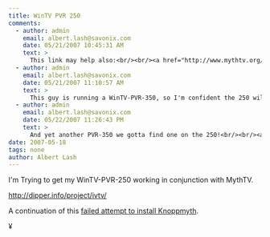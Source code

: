 ```yaml
---
title: WinTV PVR 250
comments:
  - author: admin
    email: albert.lash@savonix.com
    date: 05/21/2007 10:45:31 AM
    text: >
      This link may help also:<br/><br/><a href="http://www.mythtv.org/wiki/index.php/Video_capture_card" rel="nofollow">http://www.mythtv.org/wiki/index.php/Video_capture_card</a>
  - author: admin
    email: albert.lash@savonix.com
    date: 05/21/2007 11:10:57 AM
    text: >
      This guy is running a WinTV-PVR-350, so I'm confident the 250 will work too.<br/><br/><a href="http://timgray.blogspot.com/2007/05/webvcr-tim-edition-update.html" rel="nofollow">http://timgray.blogspot.com/2007/05/webvcr-tim-edition-update.html</a><br/><br/>Its cool to note he's also using a VIA chip, which I am a big fan of as well. They have very low power consumption and heat emissions, both very important for machines that need to be quiet (for settop boxes) and those to be left on all the time (servers).
  - author: admin
    email: albert.lash@savonix.com
    date: 05/22/2007 11:26:43 PM
    text: >
      And yet another PVR-350 we gotta find one on the 250!<br/><br/><a href="http://www.quietearth.us/mythtv.htm" rel="nofollow">http://www.quietearth.us/mythtv.htm</a>
date: 2007-05-18
tags: none
author: Albert Lash
---
```

I'm Trying to get my WinTV-PVR-250 working in conjunction with MythTV.

<a href="http://dipper.info/project/ivtv/">http://dipper.info/project/ivtv/</a>

A continuation of this <a href="http://www.docunext.com/blog/2007/04/26/knoppmyth/">failed attempt to install Knoppmyth</a>.

¥

